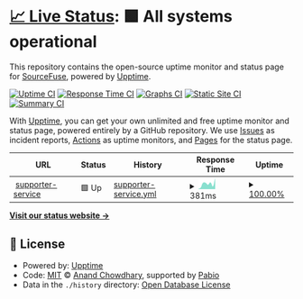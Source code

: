 # [📈 Live Status](https://demo.upptime.js.org): <!--live status--> **🟩 All systems operational**

This repository contains the open-source uptime monitor and status page for [SourceFuse](https://www.sourcefuse.com), powered by [Upptime](https://github.com/upptime/upptime).

[![Uptime CI](https://github.com/sourcefuse/goodunited-uptime/workflows/Uptime%20CI/badge.svg)](https://github.com/sourcefuse/goodunited-uptime/actions?query=workflow%3A%22Uptime+CI%22)
[![Response Time CI](https://github.com/sourcefuse/goodunited-uptime/workflows/Response%20Time%20CI/badge.svg)](https://github.com/sourcefuse/goodunited-uptime/actions?query=workflow%3A%22Response+Time+CI%22)
[![Graphs CI](https://github.com/sourcefuse/goodunited-uptime/workflows/Graphs%20CI/badge.svg)](https://github.com/sourcefuse/goodunited-uptime/actions?query=workflow%3A%22Graphs+CI%22)
[![Static Site CI](https://github.com/sourcefuse/goodunited-uptime/workflows/Static%20Site%20CI/badge.svg)](https://github.com/sourcefuse/goodunited-uptime/actions?query=workflow%3A%22Static+Site+CI%22)
[![Summary CI](https://github.com/sourcefuse/goodunited-uptime/workflows/Summary%20CI/badge.svg)](https://github.com/sourcefuse/goodunited-uptime/actions?query=workflow%3A%22Summary+CI%22)

With [Upptime](https://upptime.js.org), you can get your own unlimited and free uptime monitor and status page, powered entirely by a GitHub repository. We use [Issues](https://github.com/sourcefuse/goodunited-uptime/issues) as incident reports, [Actions](https://github.com/sourcefuse/goodunited-uptime/actions) as uptime monitors, and [Pages](https://demo.upptime.js.org) for the status page.

<!--start: status pages-->
<!-- This summary is generated by Upptime (https://github.com/upptime/upptime) -->
<!-- Do not edit this manually, your changes will be overwritten -->
<!-- prettier-ignore -->
| URL | Status | History | Response Time | Uptime |
| --- | ------ | ------- | ------------- | ------ |
| <img alt="" src="https://icons.duckduckgo.com/ip3/supporter.stage.goodunited.io.ico" height="13"> [supporter-service](https://supporter.stage.goodunited.io/) | 🟩 Up | [supporter-service.yml](https://github.com/sourcefuse/goodunited-uptime/commits/HEAD/history/supporter-service.yml) | <details><summary><img alt="Response time graph" src="./graphs/supporter-service/response-time-week.png" height="20"> 381ms</summary><br><a href="https://uptime.prod.goodunited.io/history/supporter-service"><img alt="Response time 289" src="https://img.shields.io/endpoint?url=https%3A%2F%2Fraw.githubusercontent.com%2Fsourcefuse%2Fgoodunited-uptime%2FHEAD%2Fapi%2Fsupporter-service%2Fresponse-time.json"></a><br><a href="https://uptime.prod.goodunited.io/history/supporter-service"><img alt="24-hour response time 746" src="https://img.shields.io/endpoint?url=https%3A%2F%2Fraw.githubusercontent.com%2Fsourcefuse%2Fgoodunited-uptime%2FHEAD%2Fapi%2Fsupporter-service%2Fresponse-time-day.json"></a><br><a href="https://uptime.prod.goodunited.io/history/supporter-service"><img alt="7-day response time 381" src="https://img.shields.io/endpoint?url=https%3A%2F%2Fraw.githubusercontent.com%2Fsourcefuse%2Fgoodunited-uptime%2FHEAD%2Fapi%2Fsupporter-service%2Fresponse-time-week.json"></a><br><a href="https://uptime.prod.goodunited.io/history/supporter-service"><img alt="30-day response time 300" src="https://img.shields.io/endpoint?url=https%3A%2F%2Fraw.githubusercontent.com%2Fsourcefuse%2Fgoodunited-uptime%2FHEAD%2Fapi%2Fsupporter-service%2Fresponse-time-month.json"></a><br><a href="https://uptime.prod.goodunited.io/history/supporter-service"><img alt="1-year response time 289" src="https://img.shields.io/endpoint?url=https%3A%2F%2Fraw.githubusercontent.com%2Fsourcefuse%2Fgoodunited-uptime%2FHEAD%2Fapi%2Fsupporter-service%2Fresponse-time-year.json"></a></details> | <details><summary><a href="https://uptime.prod.goodunited.io/history/supporter-service">100.00%</a></summary><a href="https://uptime.prod.goodunited.io/history/supporter-service"><img alt="All-time uptime 100.00%" src="https://img.shields.io/endpoint?url=https%3A%2F%2Fraw.githubusercontent.com%2Fsourcefuse%2Fgoodunited-uptime%2FHEAD%2Fapi%2Fsupporter-service%2Fuptime.json"></a><br><a href="https://uptime.prod.goodunited.io/history/supporter-service"><img alt="24-hour uptime 100.00%" src="https://img.shields.io/endpoint?url=https%3A%2F%2Fraw.githubusercontent.com%2Fsourcefuse%2Fgoodunited-uptime%2FHEAD%2Fapi%2Fsupporter-service%2Fuptime-day.json"></a><br><a href="https://uptime.prod.goodunited.io/history/supporter-service"><img alt="7-day uptime 100.00%" src="https://img.shields.io/endpoint?url=https%3A%2F%2Fraw.githubusercontent.com%2Fsourcefuse%2Fgoodunited-uptime%2FHEAD%2Fapi%2Fsupporter-service%2Fuptime-week.json"></a><br><a href="https://uptime.prod.goodunited.io/history/supporter-service"><img alt="30-day uptime 100.00%" src="https://img.shields.io/endpoint?url=https%3A%2F%2Fraw.githubusercontent.com%2Fsourcefuse%2Fgoodunited-uptime%2FHEAD%2Fapi%2Fsupporter-service%2Fuptime-month.json"></a><br><a href="https://uptime.prod.goodunited.io/history/supporter-service"><img alt="1-year uptime 100.00%" src="https://img.shields.io/endpoint?url=https%3A%2F%2Fraw.githubusercontent.com%2Fsourcefuse%2Fgoodunited-uptime%2FHEAD%2Fapi%2Fsupporter-service%2Fuptime-year.json"></a></details>

<!--end: status pages-->

[**Visit our status website →**](https://demo.upptime.js.org)

## 📄 License

- Powered by: [Upptime](https://github.com/upptime/upptime)
- Code: [MIT](./LICENSE) © [Anand Chowdhary](https://anandchowdhary.com), supported by [Pabio](https://pabio.com)
- Data in the `./history` directory: [Open Database License](https://opendatacommons.org/licenses/odbl/1-0/)
